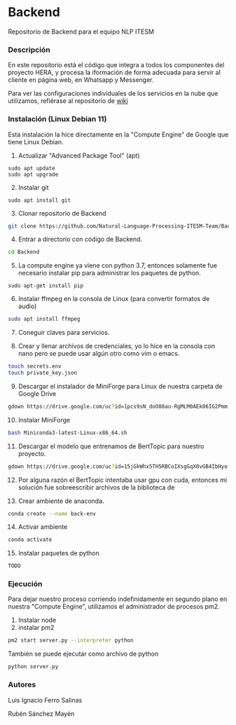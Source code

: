 # Backend
Repositorio de Backend para el equipo NLP ITESM

### Descripción
En este repositorio está el código que integra a todos los componentes del proyecto HERA, y procesa la iformación de forma adecuada para servir al cliente en página web, en Whatsapp y Messenger.

Para ver las configuraciones individuales de los servicios en la nube que utilizamos, refiérase al repositorio de [wiki](https://github.com/Natural-Language-Processing-ITESM-Team/Wiki/wiki)

### Instalación (Linux Debian 11)
Esta instalación la hice directamente en la "Compute Engine" de Google que tiene Linux Debian.

1. Actualizar "Advanced Package Tool" (apt)
```
sudo apt update
sudo apt upgrade
```

2. Instalar git
```
sudo apt install git
```

3. Clonar repositorio de Backend
```bash
git clone https://github.com/Natural-Language-Processing-ITESM-Team/Backend.git
```

4. Entrar a directorio con código de Backend.
```bash
cd Backend
```

5. La compute engine ya viene con python 3.7, entonces solamente fue necesario instalar pip para administrar los paquetes de python.
```
sudo apt-get install pip
```

6. Instalar ffmpeg en la consola de Linux (para convertir formatos de audio)
```bash
sudo apt install ffmpeg
```

7. Coneguir claves para servicios.

8. Crear y llenar archivos de credenciales, yo lo hice en la consola con nano pero se puede usar algún otro como vim o emacs.
```bash
touch secrets.env
touch private_key.json
```

9. Descargar el instalador de MiniForge para Linux de nuestra carpeta de Google Drive
```bash
gdown https://drive.google.com/uc?id=1pcs9sN_doO88au-RgMLM0AEk06IG2Pmm
```

10. Instalar MiniForge
```bash
bash Miniconda3-latest-Linux-x86_64.sh
```

11. Descargar el modelo que entrenamos de BertTopic para nuestro proyecto.
```bash
gdown https://drive.google.com/uc?id=15jGkWhx5TH5RBCoIXsgGqX0vGB4IbHyo
```

12. Por alguna razón el BertTopic intentaba usar gpu con cuda, entonces mi solución fue sobreescribir archivos de la biblioteca de 

13. Crear ambiente de anaconda.
```bash
conda create --name back-env
```

14. Activar ambiente
```bash
conda activate
```

15. Instalar paquetes de python
```bash
TODO
```
### Ejecución

Para dejar nuestro proceso corriendo indefinidamente en segundo plano en nuestra "Compute Engine", utilizamos el administrador de procesos pm2.

1. Instalar node
2. instalar pm2
```bash
pm2 start server.py --interpreter python
```

También se puede ejecutar como archivo de python
```bash
python server.py
```

### Autores
Luis Ignacio Ferro Salinas

Rubén Sánchez Mayén
